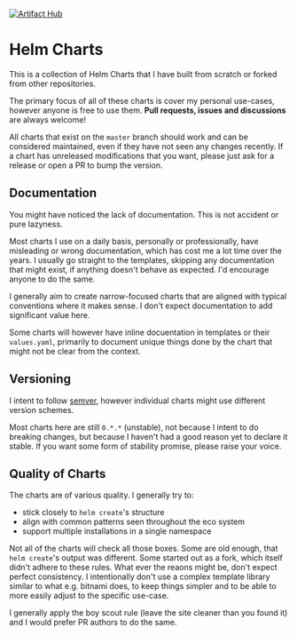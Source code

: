 [![Artifact Hub](https://img.shields.io/endpoint?url=https://artifacthub.io/badge/repository/schichtel)](https://artifacthub.io/packages/search?repo=schichtel)

Helm Charts
===========

This is a collection of Helm Charts that I have built from scratch or forked from other repositories.

The primary focus of all of these charts is cover my personal use-cases, however anyone is free to use them. **Pull requests, issues and discussions** are always welcome!

All charts that exist on the `master` branch should work and can be considered maintained, even if they have not seen any changes recently. If a chart has unreleased modifications that you want, please just ask for a release or open a PR to bump the version.

Documentation
-------------

You might have noticed the lack of documentation. This is not accident or pure lazyness.

Most charts I use on a daily basis, personally or professionally, have misleading or wrong documentation, which has cost me a lot time over the years. I usually go straight to the templates, skipping any documentation that might exist, if anything doesn't behave as expected. I'd encourage anyone to do the same.

I generally aim to create narrow-focused charts that are aligned with typical conventions where it makes sense. I don't expect documentation to add significant value here.

Some charts will however have inline docuentation in templates or their `values.yaml`, primarily to document unique things done by the chart that might not be clear from the context.

Versioning
----------

I intent to follow [semver](https://semver.org/), however individual charts might use different version schemes.

Most charts here are still `0.*.*` (unstable), not because I intent to do breaking changes, but because I haven't had a good reason yet to declare it stable. If you want some form of stability promise, please raise your voice.

Quality of Charts
-----------------

The charts are of various quality. I generally try to:

* stick closely to `helm create`'s structure
* align with common patterns seen throughout the eco system
* support multiple installations in a single namespace

Not all of the charts will check all those boxes. Some are old enough, that `helm create`'s output was different. Some started out as a fork, which itself didn't adhere to these rules. What ever the reaons might be, don't expect perfect consistency. I intentionally don't use a complex template library similar to what e.g. bitnami does, to keep things simpler and to be able to more easily adjust to the specific use-case.

I generally apply the boy scout rule (leave the site cleaner than you found it) and I would prefer PR authors to do the same.
